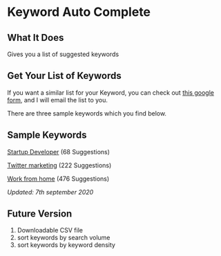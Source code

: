 # Keyword Auto Complete

## What It Does

Gives you a list of suggested keywords

## Get Your List of Keywords

If you want a similar list for your Keyword, you can check out [this google form](https://forms.gle/AwgnbB4FQNL3933j9), and I will email the list to you.


There are three sample keywords which you find below.

## Sample Keywords

[Startup Developer](/Startup-developers_07-09-2020.txt) (68 Suggestions)

[Twitter marketing](/twitter-marketing_07-09-2020.txt) (222 Suggestions)

[Work from home](/work-from-home_07-09-2020.txt) (476 Suggestions)

_Updated: 7th september 2020_


## Future Version

1. Downloadable CSV file 
2. sort keywords by search volume
3. sort keywords by keyword density
